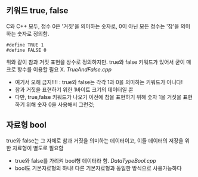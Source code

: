## 키워드 true, false
C와 C++ 모두, 정수 0은 '거짓'을 의미하는 숫자로,
0이 아닌 모든 정수는 '참'을 의미하는 숫자로 정의함.
```
#define TRUE 1
#define FALSE 0
```
위와 같이 참과 거짓 표현을 상수로 정의하지만. true와 false 키워드가 있어서 굳이 매크로 항수를 이용할 필요 X.
*TrueAndFalse.cpp*
- 여기서 오해 금지!!!! : true와 false는 각각 1과 0을 의미하는 키워드가 아니다!
- 참과 거짓을 표현하기 위한 1바이트 크기의 데이터일 뿐
- 다만, true,false 키워드가 나오기 이전에 참을 표현하기 위해 숫자 1을 거짓을 표현하기 위해 숫자 0을 사용해서 그런것;

## 자료형 bool
true와 false는 그 자체로 참과 거짓을 의미하는 데이터이고, 이들 데이터의 저장을 위한 자료형이 별도로 필요함
- true와 false를 가리켜 bool형 데이터라 함.
*DataTypeBool.cpp*
- bool도 기본자료형의 하나! 다른 기본자료형과 동일한 방식으로 사용가능하다